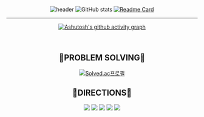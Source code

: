 <div align="center">

  ![header](https://capsule-render.vercel.app/api?type=waving&color=gradient&customColorList=30&height=300&section=header&text=JONGBIN%20&fontSize=70&desc=Hi%20there🖐) 
  ![GitHub stats](https://github-readme-stats.vercel.app/api?username=jongbin26&hide=contribs,issues&theme=default,prs)
  [![Readme Card](https://github-readme-stats.vercel.app/api/pin/?username=jongbin26&repo=coding_test)](https://github.com/anuraghazra/github-readme-stats)
    <hr>
  [![Ashutosh's github activity graph](https://activity-graph.herokuapp.com/graph?username=jongbin26&color=0969da&bg_color=ffffff&title_color=0969da&line=0969da&area_color=0969da@radius=0)](https://github.com/jongbin26/github-readme-activity-graph)
</div>
 
<h2 align="center">🏅PROBLEM SOLVING🏅</h2>
<div align="center">

  [![Solved.ac프로필](http://mazassumnida.wtf/api/generate_badge?boj=jojongjojong)](https://solved.ac/jojongjojong)
  
</div>

<h2 align="center">🙂DIRECTIONS🙂</h2>
<div align="center">
  <a href="https://www.instagram.com/jojong_26/" target="_blank"><img src="https://img.shields.io/badge/instagram-E4405F?style=for-the-badge&logo=Instagram&logoColor=ffffff"/></a>
  <a href="https://www.notion.so/04c09007eaec4e29a7f78f267d53e5f6" target="_blank"><img src="https://img.shields.io/badge/notion-000000?style=for-the-badge&logo=notion&logoColor=ffffff"/></a>
  <a href="https://mail.naver.com/write/popup?srvid=note&to=010jjj@naver.com" target="_blank"><img src="https://img.shields.io/badge/naver-03C75A?style=for-the-badge&logo=notion&logoColor=ffffff"/></a>
  <a href="https://www.facebook.com/profile.php?id=100007820177696" target="_blank"><img src="https://img.shields.io/badge/facebook-1877F2?style=for-the-badge&logo=notion&logoColor=ffffff"/></a>
  <a href="http://qr.kakao.com/talk/Tl0wjmgI4qXMDUJ2nU2DX2qt9Uo-" target="_blank"><img src="https://img.shields.io/badge/KakaoTalk-FFCD00?style=for-the-badge&logo=kakao&logoColor=ffffff"/></a>
</div>
